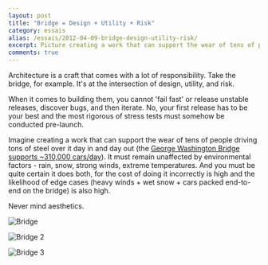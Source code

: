 ```yaml
---
layout: post
title: "Bridge = Design + Utility + Risk"
category: essais
alias: /essais/2012-04-09-bridge-design-utility-risk/
excerpt: Picture creating a work that can support the wear of tens of people driving tons of steel over it everyday day in, and day out...
comments: true
---
```


Architecture is a craft that comes with a lot of responsibility.  Take the bridge, for example. It's at the intersection of design, utility, and risk.

When it comes to building them, you cannot 'fail fast' or release unstable releases, discover bugs, and then iterate. No, your first release has to be your best and the most rigorous of stress tests must somehow be conducted pre-launch. 

Imagine creating a work that can support the wear of tens of people driving tons of steel over it day in and day out (the [George Washington Bridge supports ~310,000 cars/day](http://dinersjournal.blogs.nytimes.com/2011/11/23/how-many-people-will-travel-across-the-george-washington-bridge-today/?_r=0)). It must remain unaffected by environmental factors - rain, snow, strong winds, extreme temperatures. And you must be quite certain it does both, for the cost of doing it incorrectly is high and the likelihood of edge cases (heavy winds + wet snow + cars packed end-to-end on the bridge) is also high. 

Never mind aesthetics. 

![Bridge](http://www.vincentbarr.com/assets/images/bridge1.jpg)  

![Bridge 2](http://www.vincentbarr.com/assets/images/bridge2.jpg)  

![Bridge 3](http://www.vincentbarr.com/assets/images/bridge3.jpg)

<a href="https://plus.google.com/+VincentBarr0?rel=author"></a>